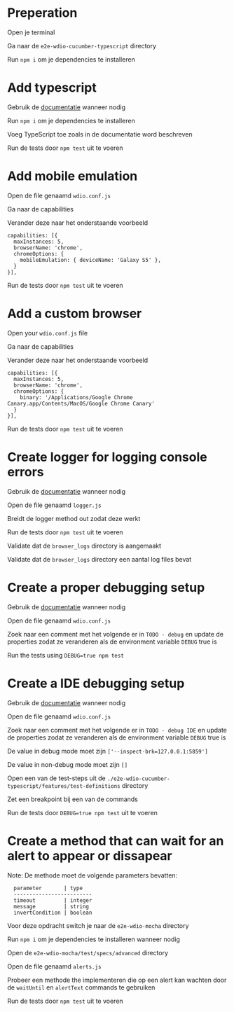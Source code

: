 # Preperation

  Open je terminal

  Ga naar de `e2e-wdio-cucumber-typescript` directory

  Run `npm i` om je dependencies te installeren

# Add typescript

  Gebruik de [documentatie](http://webdriver.io/guide/getstarted/configuration.html#Setup-TypeScript) wanneer nodig

  Run `npm i` om je dependencies te installeren

  Voeg TypeScript toe zoals in de documentatie word beschreven

  Run de tests door `npm test` uit te voeren

# Add mobile emulation

  Open de file genaamd `wdio.conf.js`

  Ga naar de capabilities

  Verander deze naar het onderstaande voorbeeld
  ```
  capabilities: [{
    maxInstances: 5,
    browserName: 'chrome',
    chromeOptions: {
      mobileEmulation: { deviceName: 'Galaxy S5' },
    }
  }],
  ```

  Run de tests door `npm test` uit te voeren

# Add a custom browser

  Open your `wdio.conf.js` file

  Ga naar de capabilities

  Verander deze naar het onderstaande voorbeeld
  ```
  capabilities: [{
    maxInstances: 5,
    browserName: 'chrome',
    chromeOptions: {
      binary: '/Applications/Google Chrome Canary.app/Contents/MacOS/Google Chrome Canary'
    }
  }],
  ```

  Run de tests door `npm test` uit te voeren

# Create logger for logging console errors

  Gebruik de  [documentatie](http://webdriver.io/api/protocol/log.html) wanneer nodig

  Open de file genaamd `logger.js`

  Breidt de logger method out zodat deze werkt

  Run de tests door `npm test` uit te voeren

  Validate dat de `browser_logs` directory is aangemaakt

  Validate dat de `browser_logs` directory een aantal log files bevat

# Create a proper debugging setup

  Gebruik de  [documentatie](http://webdriver.io/api/utility/debug.html#Usage) wanneer nodig

  Open de file genaamd `wdio.conf.js`

  Zoek naar een comment met het volgende er in `TODO - debug` en update de properties zodat ze veranderen als de environment variable `DEBUG` true is

  Run the tests using `DEBUG=true npm test`

# Create a IDE debugging setup

  Gebruik de  [documentatie](http://webdriver.io/api/utility/debug.html#Usage) wanneer nodig

  Open de file genaamd `wdio.conf.js`

  Zoek naar een comment met het volgende er in `TODO - debug IDE` en update de properties zodat ze veranderen als de environment variable `DEBUG` true is

  De value in debug mode moet zijn `['--inspect-brk=127.0.0.1:5859']`

  De value in non-debug mode moet zijn `[]`

  Open een van de test-steps uit de `./e2e-wdio-cucumber-typescript/features/test-definitions` directory

  Zet een breakpoint bij een van de commands

  Run de tests door `DEBUG=true npm test` uit te voeren

# Create a method that can wait for an alert to appear or dissapear

  Note: De methode moet de volgende parameters bevatten:

      parameter       | type
      -------------------------
      timeout         | integer
      message         | string
      invertCondition | boolean

  Voor deze opdracht switch je naar de `e2e-wdio-mocha` directory

  Run `npm i` om je dependencies te installeren wanneer nodig

  Open de `e2e-wdio-mocha/test/specs/advanced` directory

  Open de file genaamd `alerts.js`

  Probeer een methode the implementeren die op een alert kan wachten door de `waitUntil` en `alertText` commands te gebruiken

  Run de tests door `npm test` uit te voeren
